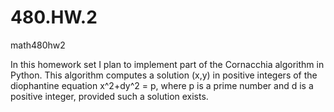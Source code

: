480.HW.2
========

math480hw2

In this homework set I plan to implement part of the Cornacchia algorithm in Python. 
This algorithm computes a solution (x,y) in positive integers of the 
diophantine equation x^2+dy^2 = p, where p is a prime number and d is a positive integer,
provided such a solution exists.
